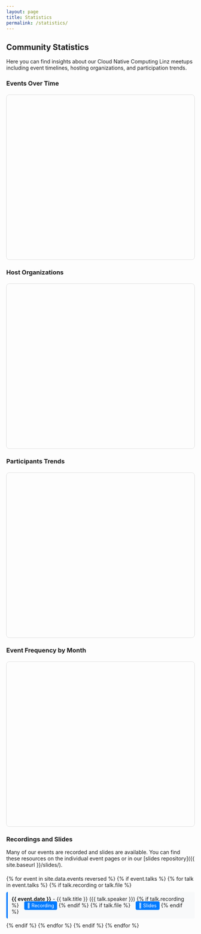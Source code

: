 ```yaml
---
layout: page
title: Statistics
permalink: /statistics/
---
```


## Community Statistics

Here you can find insights about our Cloud Native Computing Linz meetups including event timelines, hosting organizations, and participation trends.

<div id="charts-status" class="alert-info" style="display: none; padding: 15px; background-color: #d1ecf1; border: 1px solid #bee5eb; border-radius: 5px; margin: 20px 0;">
  <strong>📊 Loading interactive charts...</strong> If charts don't appear, static data tables will be shown instead.
</div>

<div id="fallback-notice" class="alert-warning" style="display: none; padding: 15px; background-color: #fff3cd; border: 1px solid #ffeaa7; border-radius: 5px; margin: 20px 0;">
  <strong>📋 Interactive charts unavailable:</strong> Displaying data in table format. Charts require external resources that may be blocked by network restrictions.
</div>

### Events Over Time
<div class="chart-container">
  <canvas id="eventsTimelineChart"></canvas>
  <div id="eventsTimelineFallback" style="display: none;">
    <div class="chart-title">📈 Events Timeline</div>
    <table class="stats-table">
      <thead>
        <tr><th>Date</th><th>Event</th><th>Host</th></tr>
      </thead>
      <tbody>
        {% for event in site.data.events reversed limit:10 %}
        <tr>
          <td>{{ event.date }}</td>
          <td><strong>{{ event.title }}</strong></td>
          <td><span class="badge" style="background-color: #007bff; color: white; padding: 2px 6px; border-radius: 3px; font-size: 0.8em;">{{ event.host }}</span></td>
        </tr>
        {% endfor %}
      </tbody>
    </table>
    <div class="fallback-note">⏰ Recent 10 events shown. Full timeline would display {{ site.data.events | size }} total events since September 2020.</div>
  </div>
</div>

### Host Organizations
<div class="chart-container">
  <canvas id="hostOrganizationsChart"></canvas>
  <div id="hostOrganizationsFallback" style="display: none;">
    <div class="chart-title">📊 Host Organizations</div>
    <table class="stats-table">
      <thead>
        <tr><th>Host Organization</th><th>Events Hosted</th><th>Visual</th></tr>
      </thead>
      <tbody>
        <tr><td>online</td><td class="number-cell">8</td><td><span class="host-bar" style="width: 80px;"></span> 8</td></tr>
        <tr><td>Dynatrace</td><td class="number-cell">3</td><td><span class="host-bar" style="width: 30px;"></span> 3</td></tr>
        <tr><td>Cloudflight</td><td class="number-cell">3</td><td><span class="host-bar" style="width: 30px;"></span> 3</td></tr>
        <tr><td>Gepardec</td><td class="number-cell">3</td><td><span class="host-bar" style="width: 30px;"></span> 3</td></tr>
        <tr><td>Runtastic</td><td class="number-cell">2</td><td><span class="host-bar" style="width: 20px;"></span> 2</td></tr>
        <tr><td>Public Cloud Group</td><td class="number-cell">2</td><td><span class="host-bar" style="width: 20px;"></span> 2</td></tr>
        <tr><td>karriere.at</td><td class="number-cell">2</td><td><span class="host-bar" style="width: 20px;"></span> 2</td></tr>
        <tr><td>netcetera</td><td class="number-cell">2</td><td><span class="host-bar" style="width: 20px;"></span> 2</td></tr>
        <tr><td>tractive</td><td class="number-cell">1</td><td><span class="host-bar" style="width: 10px;"></span> 1</td></tr>
        <tr><td>cloudxcelerate</td><td class="number-cell">1</td><td><span class="host-bar" style="width: 10px;"></span> 1</td></tr>
        <tr><td>eww IT and TEL</td><td class="number-cell">1</td><td><span class="host-bar" style="width: 10px;"></span> 1</td></tr>
        <tr><td>Porsche Informatik</td><td class="number-cell">1</td><td><span class="host-bar" style="width: 10px;"></span> 1</td></tr>
        <tr><td>Usersnap</td><td class="number-cell">1</td><td><span class="host-bar" style="width: 10px;"></span> 1</td></tr>
        <tr><td>Startrampe</td><td class="number-cell">1</td><td><span class="host-bar" style="width: 10px;"></span> 1</td></tr>
        <tr><td>Tractive</td><td class="number-cell">1</td><td><span class="host-bar" style="width: 10px;"></span> 1</td></tr>
        <tr><td>hello again</td><td class="number-cell">1</td><td><span class="host-bar" style="width: 10px;"></span> 1</td></tr>
        <tr><td>smec</td><td class="number-cell">1</td><td><span class="host-bar" style="width: 10px;"></span> 1</td></tr>
        <tr><td>MIC</td><td class="number-cell">1</td><td><span class="host-bar" style="width: 10px;"></span> 1</td></tr>
      </tbody>
    </table>
    <div class="fallback-note">📈 This data represents the distribution of events across different hosting organizations.</div>
  </div>
</div>

### Participants Trends
<div class="chart-container">
  <canvas id="participantsTrendsChart"></canvas>
  <div id="participantsTrendsFallback" style="display: none;">
    <div class="chart-title">📊 Participants Trends</div>
    <table class="stats-table">
      <thead>
        <tr><th>Date</th><th>Event</th><th>Participants</th><th>Popularity</th></tr>
      </thead>
      <tbody>
        {% for event in site.data.events reversed %}
          {% if event.participants and event.participants != '' %}
          <tr>
            <td>{{ event.date }}</td>
            <td><strong>{{ event.title }}</strong></td>
            <td class="number-cell">{{ event.participants }}</td>
            <td>
              {% assign part_num = event.participants | plus: 0 %}
              {% if part_num >= 50 %}
                <span class="host-bar" style="width: 50px; background-color: #28a745;"></span> High
              {% elsif part_num >= 30 %}
                <span class="host-bar" style="width: 30px; background-color: #ffc107;"></span> Medium
              {% else %}
                <span class="host-bar" style="width: 20px; background-color: #17a2b8;"></span> Low
              {% endif %}
            </td>
          </tr>
          {% endif %}
        {% endfor %}
      </tbody>
    </table>
    <div class="fallback-note">📈 Participants data shows community engagement levels over time.</div>
  </div>
</div>

### Event Frequency by Month
<div class="chart-container">
  <canvas id="monthlyFrequencyChart"></canvas>
  <div id="monthlyFrequencyFallback" style="display: none;">
    <div class="chart-title">📅 Event Frequency by Month</div>
    <table class="stats-table">
      <thead>
        <tr><th>Month</th><th>Events Count</th><th>Activity Level</th></tr>
      </thead>
      <tbody>
        <tr><td>January</td><td class="number-cell">2</td><td><span class="host-bar" style="width: 20px; background-color: #17a2b8;"></span> Low</td></tr>
        <tr><td>February</td><td class="number-cell">3</td><td><span class="host-bar" style="width: 30px; background-color: #ffc107;"></span> Medium</td></tr>
        <tr><td>March</td><td class="number-cell">4</td><td><span class="host-bar" style="width: 40px; background-color: #28a745;"></span> High</td></tr>
        <tr><td>April</td><td class="number-cell">3</td><td><span class="host-bar" style="width: 30px; background-color: #ffc107;"></span> Medium</td></tr>
        <tr><td>May</td><td class="number-cell">4</td><td><span class="host-bar" style="width: 40px; background-color: #28a745;"></span> High</td></tr>
        <tr><td>June</td><td class="number-cell">3</td><td><span class="host-bar" style="width: 30px; background-color: #ffc107;"></span> Medium</td></tr>
        <tr><td>July</td><td class="number-cell">2</td><td><span class="host-bar" style="width: 20px; background-color: #17a2b8;"></span> Low</td></tr>
        <tr><td>August</td><td class="number-cell">0</td><td><span class="host-bar" style="width: 5px; background-color: #dc3545;"></span> None</td></tr>
        <tr><td>September</td><td class="number-cell">3</td><td><span class="host-bar" style="width: 30px; background-color: #ffc107;"></span> Medium</td></tr>
        <tr><td>October</td><td class="number-cell">4</td><td><span class="host-bar" style="width: 40px; background-color: #28a745;"></span> High</td></tr>
        <tr><td>November</td><td class="number-cell">3</td><td><span class="host-bar" style="width: 30px; background-color: #ffc107;"></span> Medium</td></tr>
        <tr><td>December</td><td class="number-cell">0</td><td><span class="host-bar" style="width: 5px; background-color: #dc3545;"></span> None</td></tr>
      </tbody>
    </table>
    <div class="fallback-note">🗓️ Most active months are March, May, and October. Summer and winter months typically have fewer events.</div>
  </div>
</div>

### Recordings and Slides

Many of our events are recorded and slides are available. You can find these resources on the individual event pages or in our [slides repository]({{ site.baseurl }}/slides/).

<div id="recordings-list">
{% for event in site.data.events reversed %}
  {% if event.talks %}
    {% for talk in event.talks %}
      {% if talk.recording or talk.file %}
        <div class="recording-item">
          <strong>{{ event.date }}</strong> - {{ talk.title }} ({{ talk.speaker }})
          {% if talk.recording %}
            <a href="{{ talk.recording }}" target="_blank">🎥 Recording</a>
          {% endif %}
          {% if talk.file %}
            <a href="{{ site.baseurl }}{{ talk.file }}" target="_blank">📄 Slides</a>
          {% endif %}
        </div>
      {% endif %}
    {% endfor %}
  {% endif %}
{% endfor %}
</div>

<!-- Try multiple CDNs for Chart.js -->
<script>
document.addEventListener('DOMContentLoaded', function() {
// Function to load scripts with fallback
function loadScript(src, callback, errorCallback) {
  const script = document.createElement('script');
  script.src = src;
  script.onload = callback;
  script.onerror = errorCallback;
  document.head.appendChild(script);
}

// Try loading Chart.js from multiple sources
const chartJsSources = [
  'https://cdnjs.cloudflare.com/ajax/libs/Chart.js/3.9.1/chart.min.js',
  'https://unpkg.com/chart.js@3.9.1/dist/chart.min.js',
  'https://cdn.jsdelivr.net/npm/chart.js@3.9.1/dist/chart.min.js'
];

let currentSourceIndex = 0;

function tryLoadChartJs() {
  // Show loading status
  var chartsStatus = document.getElementById('charts-status');
  if (chartsStatus) chartsStatus.style.display = 'block';
  
  if (currentSourceIndex >= chartJsSources.length) {
    // All CDNs failed, show fallback tables
    showFallbackTables();
    return;
  }
  
  loadScript(
    chartJsSources[currentSourceIndex],
    function() {
      // Chart.js loaded successfully, try to load date adapter
      loadScript(
        'https://cdnjs.cloudflare.com/ajax/libs/chartjs-adapter-date-fns/2.0.0/chartjs-adapter-date-fns.bundle.min.js',
        function() {
          // Both Chart.js and date adapter loaded
          if (chartsStatus) chartsStatus.style.display = 'none';
          initializeCharts();
        },
        function() {
          // Date adapter failed, initialize charts without time scales
          if (chartsStatus) chartsStatus.style.display = 'none';
          initializeChartsWithoutTime();
        }
      );
    },
    function() {
      // This CDN failed, try next one
      currentSourceIndex++;
      tryLoadChartJs();
    }
  );
}

// Prepare data from Jekyll
const eventsData = [
  {% for event in site.data.events %}
  {
    id: {{ event.id }},
    title: "{{ event.title | escape }}",
    date: "{{ event.date }}",
    host: "{{ event.host | escape }}",
    registrations: "{{ event.registrations | default: 0 | escape }}",
    participants: "{{ event.participants | default: '' }}"
  }{% unless forloop.last %},{% endunless %}
  {% endfor %}
];

function showFallbackTables() {
  // Show fallback notice
  var chartsStatus = document.getElementById('charts-status');
  var fallbackNotice = document.getElementById('fallback-notice');
  if (chartsStatus) chartsStatus.style.display = 'none';
  if (fallbackNotice) fallbackNotice.style.display = 'block';
  
  // Fallback: Show static tables instead of charts
  var ids = [
    ['eventsTimelineChart', 'eventsTimelineFallback'],
    ['hostOrganizationsChart', 'hostOrganizationsFallback'],
    ['participantsTrendsChart', 'participantsTrendsFallback'],
    ['monthlyFrequencyChart', 'monthlyFrequencyFallback']
  ];
  ids.forEach(function(pair) {
    var chart = document.getElementById(pair[0]);
    var fallback = document.getElementById(pair[1]);
    if (chart) chart.style.display = 'none';
    if (fallback) fallback.style.display = 'block';
  });
}

function initializeChartsWithoutTime() {
  // Initialize charts without time scales (for when date adapter fails)
  if (typeof Chart === 'undefined') {
    showFallbackTables();
    return;
  }

  try {
    // Process data for charts
    const processEventsData = (events) => {
      // Events timeline data
      const timelineData = events.map(event => ({
        x: event.date,
        y: 1,
        title: event.title,
        host: event.host
      }));

      // Host frequency data
      const hostCount = {};
      events.forEach(event => {
        if (event.host && event.host !== '') {
          hostCount[event.host] = (hostCount[event.host] || 0) + 1;
        }
      });

      // Participants trends (filter out non-numeric values)
      const participantsData = events
        .filter(event => event.participants && !isNaN(Number(String(event.participants).replace(/[^\d]/g, ''))))
        .map(event => ({
          x: event.date,
          y: parseInt(String(event.participants).replace(/[^\d]/g, ''), 10)
        }));

      // Monthly frequency
      const monthlyCount = {};
      events.forEach(event => {
        const month = new Date(event.date).getMonth();
        const monthNames = ['Jan', 'Feb', 'Mar', 'Apr', 'May', 'Jun',
                           'Jul', 'Aug', 'Sep', 'Oct', 'Nov', 'Dec'];
        const monthName = monthNames[month];
        monthlyCount[monthName] = (monthlyCount[monthName] || 0) + 1;
      });

      return {
        timeline: timelineData,
        hosts: hostCount,
        participants: participantsData,
        monthly: monthlyCount
      };
    };

    const chartData = processEventsData(eventsData);

    // Chart configuration options
    const commonOptions = {
      responsive: true,
      maintainAspectRatio: false,
      plugins: {
        legend: {
          display: true
        }
      }
    };

    // Events Timeline Chart
    const timelineCtx = document.getElementById('eventsTimelineChart').getContext('2d');
    new Chart(timelineCtx, {
      type: 'scatter',
      data: {
        datasets: [{
          label: 'Events',
          data: chartData.timeline,
          backgroundColor: 'rgba(54, 162, 235, 0.6)',
          borderColor: 'rgba(54, 162, 235, 1)',
          pointRadius: 8,
          pointHoverRadius: 10
        }]
      },
      options: {
        ...commonOptions,
        scales: {
          x: {
            type: 'category', // changed from 'time' to 'category'
            title: {
              display: true,
              text: 'Date'
            },
            labels: chartData.timeline.map(e => e.x)
          },
          y: {
            display: false
          }
        },
        plugins: {
          ...commonOptions.plugins,
          tooltip: {
            callbacks: {
              label: function(context) {
                const event = context.raw;
                return [event.title, `Hosted by: ${event.host}`];
              }
            }
          }
        }
      }
    });

    // Host Organizations Chart
    const hostCtx = document.getElementById('hostOrganizationsChart').getContext('2d');
    new Chart(hostCtx, {
      type: 'bar',
      data: {
        labels: Object.keys(chartData.hosts),
        datasets: [{
          label: 'Events Hosted',
          data: Object.values(chartData.hosts),
          backgroundColor: 'rgba(255, 99, 132, 0.6)',
          borderColor: 'rgba(255, 99, 132, 1)',
          borderWidth: 1
        }]
      },
      options: {
        ...commonOptions,
        scales: {
          y: {
            beginAtZero: true,
            title: {
              display: true,
              text: 'Number of Events'
            }
          },
          x: {
            title: {
              display: true,
              text: 'Host Organization'
            }
          }
        }
      }
    });

    // Participants Trends Chart
    if (chartData.participants.length > 0) {
      const participantsCtx = document.getElementById('participantsTrendsChart').getContext('2d');
      new Chart(participantsCtx, {
        type: 'line',
        data: {
          labels: chartData.participants.map(e => e.x),
          datasets: [{
            label: 'Participants',
            data: chartData.participants.map(e => e.y),
            backgroundColor: 'rgba(75, 192, 192, 0.2)',
            borderColor: 'rgba(75, 192, 192, 1)',
            borderWidth: 2,
            fill: true
          }]
        },
        options: {
          ...commonOptions,
          scales: {
            x: {
              type: 'category',
              title: {
                display: true,
                text: 'Date'
              },
              labels: chartData.participants.map(e => e.x)
            },
            y: {
              beginAtZero: true,
              title: {
                display: true,
                text: 'Number of Participants'
              }
            }
          }
        }
      });
    }

    // Monthly Frequency Chart
    const monthlyCtx = document.getElementById('monthlyFrequencyChart').getContext('2d');
    new Chart(monthlyCtx, {
      type: 'doughnut',
      data: {
        labels: Object.keys(chartData.monthly),
        datasets: [{
          data: Object.values(chartData.monthly),
          backgroundColor: [
            'rgba(255, 99, 132, 0.6)',
            'rgba(54, 162, 235, 0.6)',
            'rgba(255, 205, 86, 0.6)',
            'rgba(75, 192, 192, 0.6)',
            'rgba(153, 102, 255, 0.6)',
            'rgba(255, 159, 64, 0.6)',
            'rgba(199, 199, 199, 0.6)',
            'rgba(83, 102, 255, 0.6)',
            'rgba(255, 99, 255, 0.6)',
            'rgba(99, 255, 132, 0.6)',
            'rgba(255, 132, 99, 0.6)',
            'rgba(132, 99, 255, 0.6)'
          ]
        }]
      },
      options: {
        ...commonOptions,
        plugins: {
          ...commonOptions.plugins,
          title: {
            display: true,
            text: 'Events Distribution by Month'
          }
        }
      }
    });
  } catch (error) {
    console.error('Error creating charts without time scale:', error);
    showFallbackTables();
  }
}

function initializeCharts() {
  // Initialize charts with time scales (when date adapter is available)
  if (typeof Chart === 'undefined') {
    showFallbackTables();
    return;
  }

  try {
    // Process data for charts
    const processEventsData = (events) => {
      // Events timeline data
      const timelineData = events.map(event => ({
        x: event.date,
        y: 1,
        title: event.title,
        host: event.host
      }));

      // Host frequency data
      const hostCount = {};
      events.forEach(event => {
        if (event.host && event.host !== '') {
          hostCount[event.host] = (hostCount[event.host] || 0) + 1;
        }
      });

      // Participants trends (filter out non-numeric values)
      const participantsData = events
        .filter(event => event.participants && !isNaN(Number(String(event.participants).replace(/[^\d]/g, ''))))
        .map(event => ({
          x: event.date,
          y: parseInt(String(event.participants).replace(/[^\d]/g, ''), 10)
        }));

      // Monthly frequency
      const monthlyCount = {};
      events.forEach(event => {
        const month = new Date(event.date).getMonth();
        const monthNames = ['Jan', 'Feb', 'Mar', 'Apr', 'May', 'Jun',
                           'Jul', 'Aug', 'Sep', 'Oct', 'Nov', 'Dec'];
        const monthName = monthNames[month];
        monthlyCount[monthName] = (monthlyCount[monthName] || 0) + 1;
      });

      return {
        timeline: timelineData,
        hosts: hostCount,
        participants: participantsData,
        monthly: monthlyCount
      };
    };

    const chartData = processEventsData(eventsData);

    // Chart configuration options
    const commonOptions = {
      responsive: true,
      maintainAspectRatio: false,
      plugins: {
        legend: {
          display: true
        }
      }
    };

    // Events Timeline Chart with time scale (requires date adapter)
    const timelineCtx = document.getElementById('eventsTimelineChart').getContext('2d');
    new Chart(timelineCtx, {
      type: 'scatter',
      data: {
        datasets: [{
          label: 'Events',
          data: chartData.timeline,
          backgroundColor: 'rgba(54, 162, 235, 0.6)',
          borderColor: 'rgba(54, 162, 235, 1)',
          pointRadius: 8,
          pointHoverRadius: 10
        }]
      },
      options: {
        ...commonOptions,
        scales: {
          x: {
            type: 'time',
            time: {
              parser: 'YYYY-MM-DD',
              tooltipFormat: 'MMM DD, YYYY'
            },
            title: {
              display: true,
              text: 'Date'
            }
          },
          y: {
            display: false
          }
        },
        plugins: {
          ...commonOptions.plugins,
          tooltip: {
            callbacks: {
              label: function(context) {
                const event = context.raw;
                return [event.title, `Hosted by: ${event.host}`];
              }
            }
          }
        }
      }
    });

    // Host Organizations Chart
    const hostCtx = document.getElementById('hostOrganizationsChart').getContext('2d');
    new Chart(hostCtx, {
      type: 'bar',
      data: {
        labels: Object.keys(chartData.hosts),
        datasets: [{
          label: 'Events Hosted',
          data: Object.values(chartData.hosts),
          backgroundColor: 'rgba(255, 99, 132, 0.6)',
          borderColor: 'rgba(255, 99, 132, 1)',
          borderWidth: 1
        }]
      },
      options: {
        ...commonOptions,
        scales: {
          y: {
            beginAtZero: true,
            title: {
              display: true,
              text: 'Number of Events'
            }
          },
          x: {
            title: {
              display: true,
              text: 'Host Organization'
            }
          }
        }
      }
    });

    // Participants Trends Chart with time scale
    if (chartData.participants.length > 0) {
      const participantsCtx = document.getElementById('participantsTrendsChart').getContext('2d');
      new Chart(participantsCtx, {
        type: 'line',
        data: {
          datasets: [{
            label: 'Participants',
            data: chartData.participants,
            backgroundColor: 'rgba(75, 192, 192, 0.2)',
            borderColor: 'rgba(75, 192, 192, 1)',
            borderWidth: 2,
            fill: true
          }]
        },
        options: {
          ...commonOptions,
          scales: {
            x: {
              type: 'time',
              time: {
                parser: 'YYYY-MM-DD',
                tooltipFormat: 'MMM DD, YYYY'
              },
              title: {
                display: true,
                text: 'Date'
              }
            },
            y: {
              beginAtZero: true,
              title: {
                display: true,
                text: 'Number of Participants'
              }
            }
          }
        }
      });
    }

    // Monthly Frequency Chart
    const monthlyCtx = document.getElementById('monthlyFrequencyChart').getContext('2d');
    new Chart(monthlyCtx, {
      type: 'doughnut',
      data: {
        labels: Object.keys(chartData.monthly),
        datasets: [{
          data: Object.values(chartData.monthly),
          backgroundColor: [
            'rgba(255, 99, 132, 0.6)',
            'rgba(54, 162, 235, 0.6)',
            'rgba(255, 205, 86, 0.6)',
            'rgba(75, 192, 192, 0.6)',
            'rgba(153, 102, 255, 0.6)',
            'rgba(255, 159, 64, 0.6)',
            'rgba(199, 199, 199, 0.6)',
            'rgba(83, 102, 255, 0.6)',
            'rgba(255, 99, 255, 0.6)',
            'rgba(99, 255, 132, 0.6)',
            'rgba(255, 132, 99, 0.6)',
            'rgba(132, 99, 255, 0.6)'
          ]
        }]
      },
      options: {
        ...commonOptions,
        plugins: {
          ...commonOptions.plugins,
          title: {
            display: true,
            text: 'Events Distribution by Month'
          }
        }
      }
    });
  } catch (error) {
    console.error('Error creating charts with time scale:', error);
    // Fallback to non-time charts
    initializeChartsWithoutTime();
  }
}

// Start loading Chart.js
tryLoadChartJs();
});
</script>

<style>
.chart-container {
  position: relative;
  height: 400px;
  margin: 20px 0;
  padding: 20px;
  border: 1px solid #ddd;
  border-radius: 8px;
  background-color: #fdfdfd;
}

.chart-container h4 {
  margin-top: 0;
  color: #333;
  border-bottom: 2px solid #007bff;
  padding-bottom: 8px;
}

.recording-item {
  margin: 10px 0;
  padding: 10px;
  background-color: #f8f9fa;
  border-left: 4px solid #007bff;
  border-radius: 4px;
}

.recording-item a {
  margin-left: 10px;
  text-decoration: none;
  padding: 4px 8px;
  background-color: #007bff;
  color: white;
  border-radius: 4px;
  font-size: 0.9em;
}

.recording-item a:hover {
  background-color: #0056b3;
}

#recordings-list {
  max-height: 400px;
  overflow-y: auto;
  margin-top: 20px;
}

.stats-table {
  width: 100%;
  border-collapse: collapse;
  margin: 10px 0;
  box-shadow: 0 2px 8px rgba(0,0,0,0.1);
  border-radius: 8px;
  overflow: hidden;
}

.stats-table th,
.stats-table td {
  border: 1px solid #ddd;
  padding: 12px 15px;
  text-align: left;
}

.stats-table th {
  background-color: #007bff;
  color: white;
  font-weight: bold;
  text-transform: uppercase;
  font-size: 0.9em;
  letter-spacing: 0.5px;
}

.stats-table tr:nth-child(even) {
  background-color: #f8f9fa;
}

.stats-table tr:hover {
  background-color: #e3f2fd;
  transition: background-color 0.2s ease;
}

.stats-table td:last-child {
  font-weight: bold;
  color: #007bff;
}

/* Visual indicators for data */
.stats-table .number-cell {
  text-align: center;
  font-family: 'Courier New', monospace;
  font-weight: bold;
  background-color: #e8f4fd;
}

.host-bar {
  display: inline-block;
  height: 20px;
  background-color: #007bff;
  margin-right: 8px;
  border-radius: 3px;
  vertical-align: middle;
}

.chart-title {
  font-size: 1.2em;
  font-weight: bold;
  margin-bottom: 15px;
  color: #333;
  text-align: center;
}

.fallback-note {
  font-style: italic;
  color: #666;
  text-align: center;
  margin-top: 15px;
  padding: 10px;
  background-color: #f0f8ff;
  border-radius: 5px;
  border: 1px solid #cce7ff;
}

.alert-info, .alert-warning {
  margin: 20px 0;
  padding: 15px;
  border-radius: 5px;
  font-weight: 500;
}

.alert-info {
  background-color: #d1ecf1;
  border: 1px solid #bee5eb;
  color: #0c5460;
}

.alert-warning {
  background-color: #fff3cd;
  border: 1px solid #ffeaa7;
  color: #856404;
}
</style>